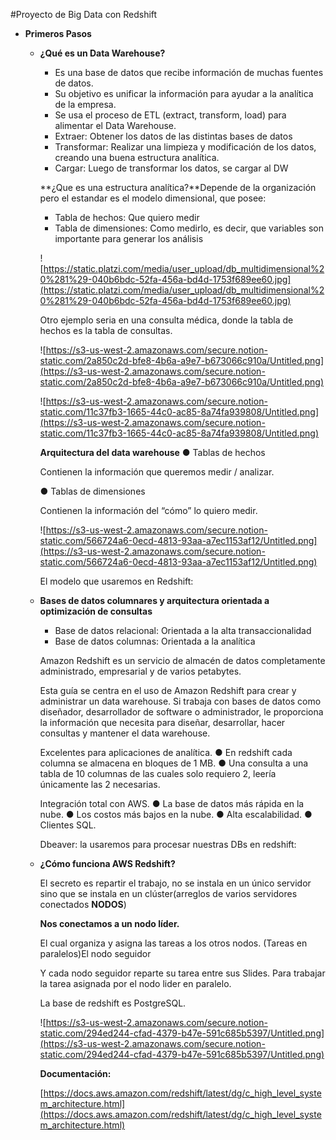 #Proyecto de Big Data con Redshift

- **Primeros Pasos**
    - **¿Qué es un Data Warehouse?**
        - Es una base de datos que recibe información de muchas fuentes de datos.
        - Su objetivo es unificar la información para ayudar a la analítica de la empresa.
        - Se usa el proceso de ETL (extract, transform, load) para alimentar el Data Warehouse.
        - Extraer: Obtener los datos de las distintas bases de datos
        - Transformar: Realizar una limpieza y modificación de los datos, creando una buena estructura analítica.
        - Cargar: Luego de transformar los datos, se cargar al DW
        
        **¿Que es una estructura analítica?**Depende de la organización pero el estandar es el modelo dimensional, que posee:
        
        - Tabla de hechos: Que quiero medir
        - Tabla de dimensiones: Como medirlo, es decir, que variables son importante para generar los análisis
        
        ![https://static.platzi.com/media/user_upload/db_multidimensional%20%281%29-040b6bdc-52fa-456a-bd4d-1753f689ee60.jpg](https://static.platzi.com/media/user_upload/db_multidimensional%20%281%29-040b6bdc-52fa-456a-bd4d-1753f689ee60.jpg)
        
        Otro ejemplo seria en una consulta médica, donde la tabla de hechos es la tabla de consultas.
        
        ![https://s3-us-west-2.amazonaws.com/secure.notion-static.com/2a850c2d-bfe8-4b6a-a9e7-b673066c910a/Untitled.png](https://s3-us-west-2.amazonaws.com/secure.notion-static.com/2a850c2d-bfe8-4b6a-a9e7-b673066c910a/Untitled.png)
        
        ![https://s3-us-west-2.amazonaws.com/secure.notion-static.com/11c37fb3-1665-44c0-ac85-8a74fa939808/Untitled.png](https://s3-us-west-2.amazonaws.com/secure.notion-static.com/11c37fb3-1665-44c0-ac85-8a74fa939808/Untitled.png)
        
        **Arquitectura del data warehouse**
        ● Tablas de hechos
        
        Contienen la información que queremos
        medir / analizar.
        
        ● Tablas de dimensiones
        
        Contienen la información del “cómo” lo
        quiero medir.
        
        ![https://s3-us-west-2.amazonaws.com/secure.notion-static.com/566724a6-0ecd-4813-93aa-a7ec1153af12/Untitled.png](https://s3-us-west-2.amazonaws.com/secure.notion-static.com/566724a6-0ecd-4813-93aa-a7ec1153af12/Untitled.png)
        
        El modelo que usaremos en Redshift:
        
    - **Bases de datos columnares y arquitectura orientada a optimización de consultas**
        - Base de datos relacional: Orientada a la alta transaccionalidad
        - Base de datos columnas: Orientada a la analítica
        
        Amazon Redshift es un servicio de almacén de datos completamente administrado, empresarial y de varios petabytes.
        
        Esta guía se centra en el uso de Amazon Redshift para crear y administrar un data warehouse. Si trabaja con bases de datos como diseñador, desarrollador de software o administrador, le proporciona la información que necesita para diseñar, desarrollar, hacer consultas y mantener el data warehouse.
        
        Excelentes para aplicaciones de analítica.
        ● En redshift cada columna se almacena en bloques de 1 MB.
        ● Una consulta a una tabla de 10 columnas de las cuales solo requiero 2, leería únicamente las 2 necesarias.
        
        Integración total con AWS.
        ● La base de datos más rápida en la nube.
        ● Los costos más bajos en la nube.
        ● Alta escalabilidad.
        ● Clientes SQL.
        
        Dbeaver: la usaremos para procesar nuestras DBs en redshift:
        
    - **¿Cómo funciona AWS Redshift?**
        
        El secreto es repartir el trabajo, no se instala en un único servidor sino que se instala en un clúster(arreglos de varios servidores conectados **NODOS**)
        
        **Nos conectamos a un nodo líder.**
        
        El cual organiza y asigna las tareas a los otros nodos. (Tareas en paralelos)El nodo seguidor
        
        Y cada nodo seguidor reparte su tarea entre sus Slides. Para trabajar la tarea asignada por el nodo lider en paralelo.
        
        La base de redshift es PostgreSQL.
        
        ![https://s3-us-west-2.amazonaws.com/secure.notion-static.com/294ed244-cfad-4379-b47e-591c685b5397/Untitled.png](https://s3-us-west-2.amazonaws.com/secure.notion-static.com/294ed244-cfad-4379-b47e-591c685b5397/Untitled.png)
        
        **Documentación:**
        
        [https://docs.aws.amazon.com/redshift/latest/dg/c_high_level_system_architecture.html](https://docs.aws.amazon.com/redshift/latest/dg/c_high_level_system_architecture.html)
